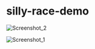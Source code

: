 # silly-race-demo

![Screenshot_2](https://user-images.githubusercontent.com/28903266/110215098-0f8ed300-7eb9-11eb-9110-2becc39a8f4d.png)


![Screenshot_1](https://user-images.githubusercontent.com/28903266/110215068-d35b7280-7eb8-11eb-8bca-103ed80ef436.png)
